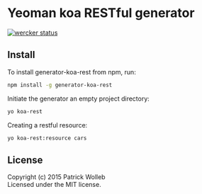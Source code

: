# Yeoman koa RESTful generator

[![wercker status](https://app.wercker.com/status/31763c5edc39aba7abf78a39d56d8cf3/m "wercker status")](https://app.wercker.com/project/bykey/31763c5edc39aba7abf78a39d56d8cf3)

## Install  

To install generator-koa-rest from npm, run:  

```bash
npm install -g generator-koa-rest
```

Initiate the generator an empty project directory:  

```bash
yo koa-rest
```

Creating a restful resource:  

```bash
yo koa-rest:resource cars
```

## License

Copyright (c) 2015 Patrick Wolleb  
Licensed under the MIT license.

